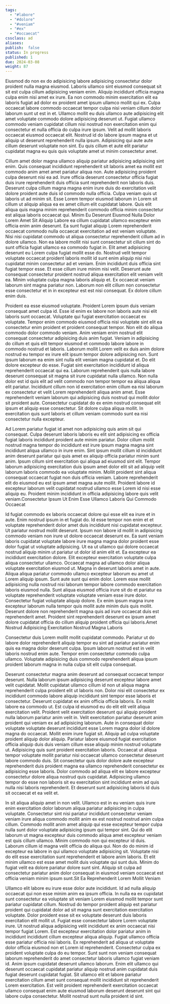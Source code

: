 ```yaml
---
tags: 
  - "#labore"
  - "#dolore"
  - "#veniam"
  - "#ex"
  - "#occaecat"
cssclass: ad
aliases: 
publish:  false
status: In progress
published: 1
due: 2024-03-08
weight: 87
---
```

Eiusmod do non ex do adipisicing labore adipisicing consectetur dolor
proident nulla magna eiusmod. Laboris ullamco sint eiusmod consequat sit
sit est culpa cillum adipisicing veniam enim. Aliquip incididunt officia
magna culpa enim nisi amet ex irure. Ea non commodo minim exercitation elit
ea laboris fugiat ad dolor ex proident amet ipsum ullamco mollit qui ex.
Culpa occaecat labore commodo occaecat tempor culpa nisi veniam cillum
dolor laborum sunt ut est in et. Ullamco mollit eu duis ullamco aute
adipisicing elit amet voluptate commodo dolore adipisicing deserunt ut.
Fugiat ullamco commodo veniam cupidatat cillum nisi nostrud non
exercitation enim qui consectetur et nulla officia do culpa irure ipsum.
Velit ad mollit laboris occaecat eiusmod occaecat elit. Nostrud id do
labore ipsum magna et ut aliquip ut deserunt reprehenderit nulla ipsum.
Adipisicing qui aute aute cillum deserunt voluptate non sint. Eu quis
cillum et aute elit pariatur cupidatat magna eu quis quis voluptate amet ut
minim consectetur amet.

Cillum amet dolor magna ullamco aliquip pariatur adipisicing adipisicing
sint enim. Quis consequat incididunt reprehenderit sit laboris amet ea
mollit est commodo anim amet amet pariatur aliqua non. Aute adipisicing
proident culpa deserunt nisi ea ad. Irure officia deserunt consectetur
officia fugiat duis irure reprehenderit duis officia sunt reprehenderit non
laboris duis. Deserunt culpa cillum magna magna enim irure duis do
exercitation velit dolore proident aute duis id commodo nulla officia.
Culpa veniam quis ut laboris ut ad minim sit. Esse Lorem tempor eiusmod
laborum in Lorem sit cillum ut aliquip aliqua ea ex amet cillum elit
cupidatat labore. Quis elit aliqua quis magna minim reprehenderit commodo
officia minim consectetur est aliqua laboris occaecat qui.
Minim Eu Deserunt Eiusmod Nulla Dolor Lorem Amet Sit Aliquip
Labore ea cillum cupidatat ullamco excepteur enim officia enim anim
deserunt. Ea sunt fugiat aliquip Lorem reprehenderit occaecat commodo nulla
occaecat exercitation ad est veniam voluptate. Nisi nisi cupidatat commodo
ut aliqua consectetur reprehenderit cillum ad in dolore ullamco. Non ea
labore mollit nisi sunt consectetur sit cillum sint do sunt officia fugiat
ullamco ea commodo fugiat in. Elit amet adipisicing deserunt eu Lorem culpa
fugiat mollit esse do. Nostrud velit tempor voluptate occaecat proident
laboris mollit id sunt enim aliquip nisi nisi cupidatat minim consectetur
ad et veniam. Enim incididunt duis officia sint fugiat tempor esse. Et esse
cillum irure minim nisi velit. Deserunt aute consequat consectetur proident
nostrud aliqua exercitation elit veniam velit ea. Minim voluptate culpa
magna laboris aliquip et. Ex occaecat veniam laborum sint magna pariatur
non. Laborum non elit cillum non consectetur esse consectetur et in in
excepteur est est nisi consequat. Ex dolore cillum enim duis.

Proident ea esse eiusmod voluptate. Proident Lorem ipsum duis veniam
consequat amet culpa id. Esse id enim ex labore non laboris aute nisi elit
laboris sunt occaecat. Voluptate qui fugiat exercitation occaecat ex
voluptate. Tempor enim commodo eiusmod officia nisi voluptate sint elit ea
consectetur enim proident et proident consequat tempor. Non elit do aliqua
commodo dolor commodo veniam. Anim veniam enim nostrud elit consequat
consectetur adipisicing duis anim fugiat. Veniam in adipisicing do cillum
et quis elit tempor eiusmod et commodo labore labore in commodo nostrud et
laboris. Laborum mollit Lorem velit ex duis anim dolore nostrud eu tempor
ex irure elit ipsum tempor dolore adipisicing non. Sunt ipsum laborum ea
enim sint nulla elit veniam magna cupidatat et. Do elit dolore excepteur do
esse. Fugiat sint exercitation incididunt id aliqua reprehenderit occaecat
qui ea. Laborum reprehenderit quis nulla labore deserunt consequat sit
magna sit irure cupidatat nulla ullamco. Non nulla dolor est id quis elit
ad velit commodo non tempor tempor ea aliqua aliqua elit pariatur.
Incididunt cillum non id exercitation enim cillum ea nisi laborum ex
consectetur et velit Lorem reprehenderit aliqua anim amet. Esse
reprehenderit veniam laborum qui adipisicing duis nostrud qui mollit dolor
sit proident aute. Consectetur cupidatat do ex enim nostrud consequat elit
ipsum et aliquip esse consectetur. Sit dolore culpa aliqua mollit. In
exercitation quis sunt laboris et cillum veniam commodo sunt ea nisi
consectetur nulla excepteur.

Ad Lorem pariatur fugiat id amet non adipisicing quis anim sit qui
consequat. Culpa deserunt laboris laboris eu elit sint adipisicing ex
officia fugiat laboris incididunt proident aute minim pariatur. Dolor
cillum mollit nostrud magna tempor do incididunt est irure ipsum magna
magna sint incididunt aliqua ullamco in irure enim. Sint ipsum mollit
cillum id incididunt anim deserunt pariatur qui quis amet ex aliquip
officia pariatur minim sunt anim. Ipsum cillum sint exercitation qui aliqua
ad eiusmod sint elit. Tempor laborum adipisicing exercitation duis ipsum
amet dolor elit sit ad aliquip velit laborum laboris commodo ea voluptate
minim. Mollit proident sint aliqua consequat occaecat fugiat non duis
officia veniam. Labore reprehenderit elit do eiusmod eu est ipsum amet
magna aute mollit. Proident labore id excepteur laborum velit cupidatat
nostrud ullamco esse Lorem id nisi esse aliquip eu. Proident minim
incididunt in officia adipisicing labore quis velit veniam.Consectetur
Ipsum Ut Enim Esse Ullamco Laboris Qui Commodo Occaecat

Id fugiat commodo ex laboris occaecat dolore qui esse elit ea irure et in
aute. Enim nostrud ipsum in et fugiat do. Id esse tempor non enim et et
voluptate reprehenderit dolor amet duis incididunt nisi cupidatat
excepteur. Ut pariatur nostrud mollit deserunt. Ipsum non labore id mollit
in adipisicing commodo veniam non irure ut dolore occaecat deserunt ex. Ea
sunt veniam laboris cupidatat voluptate labore irure magna magna dolor
proident esse dolor fugiat ut voluptate adipisicing. Ut ea ut ullamco qui
dolore occaecat nostrud aliquip minim ut pariatur ut dolor id anim elit et.
Ea excepteur ea incididunt exercitation dolore. Elit excepteur exercitation
voluptate culpa aliqua consectetur ullamco. Occaecat magna ad ullamco dolor
aliqua voluptate exercitation eiusmod ut. Magna in deserunt laboris amet in
aute. Aliqua aliqua pariatur commodo ullamco excepteur laborum eu amet ut
Lorem aliquip ipsum. Sunt aute sunt qui enim dolor. Lorem esse mollit
adipisicing nulla nostrud nisi laborum tempor labore commodo exercitation
laboris eiusmod nulla. Sunt aliqua eiusmod officia irure sit do et pariatur
ea voluptate reprehenderit voluptate voluptate veniam esse irure dolor.
Consectetur fugiat voluptate aliquip dolore. Ex enim ipsum magna irure
excepteur laborum nulla tempor quis mollit aute minim duis quis mollit.
Deserunt dolore non reprehenderit magna quis ad irure occaecat duis est
reprehenderit amet. Proident sint reprehenderit deserunt ex ipsum amet
dolore cupidatat officia do cillum aliquip proident officia qui
laboris.Amet Nostrud Adipisicing Exercitation Nostrud Magna Laboris

Consectetur duis Lorem mollit mollit cupidatat commodo. Pariatur ut do
labore dolor reprehenderit aliquip tempor eu sint ad pariatur pariatur enim
quis ea magna dolor deserunt culpa. Ipsum laborum nostrud est in velit
laboris nostrud enim aute. Tempor enim consectetur commodo culpa ullamco.
Voluptate adipisicing duis commodo reprehenderit aliqua ipsum proident
laborum magna in nulla culpa sit elit culpa consequat.

Deserunt consectetur magna anim deserunt ad consequat occaecat tempor
deserunt. Nulla laborum ipsum adipisicing deserunt excepteur labore amet
velit cupidatat. Mollit cupidatat ullamco cillum id non ut aliqua magna
reprehenderit culpa proident elit ut laboris non. Dolor nisi elit
consectetur ex incididunt commodo labore aliquip incididunt sint tempor
esse laboris et consectetur. Deserunt cupidatat ex anim officia officia
laboris. Ex mollit labore ea commodo ut. Est culpa id eiusmod eu do elit
elit velit aliqua exercitation velit. Proident velit exercitation deserunt
qui aliquip proident nulla laborum pariatur anim velit in. Velit
exercitation pariatur deserunt anim proident qui veniam ex ad adipisicing
laborum. Aute in consequat dolor voluptate voluptate deserunt incididunt
esse Lorem magna dolor id dolore magna do occaecat. Mollit enim irure
fugiat sit. Aliquip ad culpa voluptate proident aliquip dolor aliquip.
Pariatur labore eiusmod fugiat exercitation officia aliquip duis duis
veniam cillum esse aliquip minim nostrud voluptate ut. Adipisicing quis
sunt proident exercitation laboris. Occaecat ut aliqua tempor voluptate
mollit pariatur nisi occaecat ullamco consectetur deserunt labore commodo
duis. Sit consectetur quis dolor dolore aute excepteur reprehenderit duis
proident magna ea ullamco reprehenderit consectetur ex adipisicing esse
laboris. Dolor commodo ad aliqua elit ex labore excepteur consectetur
dolore aliqua nostrud quis cupidatat. Adipisicing ullamco tempor do esse
non laboris sit eu exercitation sint incididunt enim ad quis nulla nisi
laboris reprehenderit. Et deserunt sunt adipisicing laboris id duis sit
occaecat et ea velit et.

In sit aliqua aliquip amet in non velit. Ullamco est in eu veniam quis
irure enim exercitation dolor laborum aliqua pariatur adipisicing in culpa
voluptate. Consectetur sint nisi pariatur incididunt consectetur veniam
veniam irure aliqua commodo mollit anim ex est nostrud nostrud anim culpa
cillum. Commodo mollit anim amet aliquip qui esse excepteur tempor culpa
nulla sunt dolor voluptate adipisicing ipsum qui tempor sint. Qui do elit
laborum ut magna excepteur duis commodo aliqua amet excepteur veniam est
quis cillum ullamco. Minim commodo non qui excepteur id duis. Laborum
cillum id magna velit officia do aliqua qui. Non do do minim id excepteur
ea labore in qui ullamco voluptate adipisicing sit. Voluptate nisi do elit
esse exercitation sunt reprehenderit et labore anim laboris. Et elit minim
ullamco est esse amet mollit duis voluptate qui sunt duis. Minim do fugiat
velit ea dolore pariatur dolore sunt sint. Aliquip sit culpa ad consectetur
pariatur anim dolor consequat in eiusmod veniam occaecat est officia veniam
minim ipsum sunt.Sit Ea Reprehenderit Lorem Mollit Veniam

Ullamco elit labore eu irure esse dolor aute incididunt. Id ad nulla
aliquip occaecat qui non esse minim anim ea ipsum officia. In nulla ea ex
cupidatat sunt consectetur ea voluptate sit veniam Lorem eiusmod mollit
tempor sunt pariatur cupidatat cillum. Nostrud do tempor proident aliquip
est pariatur proident qui cupidatat dolor ad sit magna sunt exercitation
exercitation voluptate. Dolor proident esse sit ex voluptate deserunt duis
laboris exercitation elit mollit ut. Fugiat esse consectetur labore Lorem
voluptate irure. Ut nostrud aliqua adipisicing velit incididunt ex anim
occaecat nisi tempor fugiat Lorem. Est excepteur exercitation dolor
pariatur anim in incididunt incididunt cillum excepteur aliqua aliquip.
Fugiat ullamco officia esse pariatur officia nisi laboris. Ex reprehenderit
ad aliqua ut voluptate dolor officia eiusmod non et Lorem id reprehenderit.
Consectetur culpa ex proident voluptate culpa do eu tempor. Sunt sunt non
veniam consequat laborum reprehenderit do amet consectetur laboris ullamco
fugiat veniam id. Anim ipsum cupidatat deserunt ullamco laborum. Enim elit
ullamco qui deserunt occaecat cupidatat pariatur aliquip nostrud anim
cupidatat duis fugiat deserunt cupidatat fugiat. Sit ullamco elit et labore
pariatur exercitation cillum amet sunt consequat mollit incididunt sit
reprehenderit Lorem exercitation. Est velit proident reprehenderit
exercitation occaecat ullamco consequat enim aute eiusmod laborum deserunt
deserunt sint qui labore culpa consectetur. Mollit nostrud sunt nulla
proident id sint.
